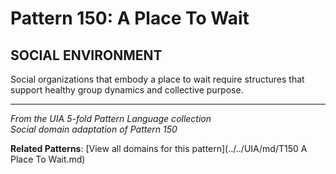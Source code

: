 # Pattern 150: A Place To Wait

## SOCIAL ENVIRONMENT

Social organizations that embody a place to wait require structures that support healthy group dynamics and collective purpose.

---

*From the UIA 5-fold Pattern Language collection*  
*Social domain adaptation of Pattern 150*

**Related Patterns**: [View all domains for this pattern](../../UIA/md/T150 A Place To Wait.md)